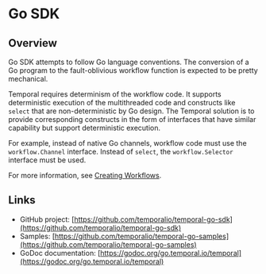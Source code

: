 # Go SDK

## Overview

Go SDK attempts to follow Go language conventions. The conversion of a Go program to the fault-oblivious workflow function is expected to be pretty mechanical.

Temporal requires determinism of the workflow code. It supports deterministic execution of the multithreaded code and constructs like `select` that are non-deterministic by Go design. The Temporal solution is to provide corresponding constructs in the form of interfaces that have similar capability but support deterministic execution.

For example, instead of native Go channels, workflow code must use the `workflow.Channel` interface. Instead of `select`, the `workflow.Selector` interface must be used.

For more information, see [Creating Workflows](02_create_workflows#]).

## Links

- GitHub project: [https://github.com/temporalio/temporal-go-sdk](https://github.com/temporalio/temporal-go-sdk)
- Samples: [https://github.com/temporalio/temporal-go-samples](https://github.com/temporalio/temporal-go-samples)
- GoDoc documentation: [https://godoc.org/go.temporal.io/temporal](https://godoc.org/go.temporal.io/temporal)
